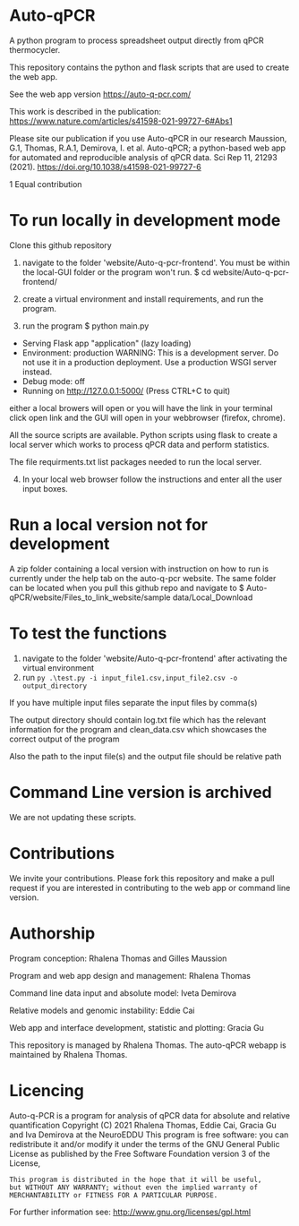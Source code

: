 # Auto-qPCR
A python program to process spreadsheet output directly from qPCR thermocycler.

This repository contains the python and flask scripts that are used to create the web app. 

See the web app version https://auto-q-pcr.com/

This work is described in the publication:
https://www.nature.com/articles/s41598-021-99727-6#Abs1

Please site our publication if you use Auto-qPCR in our research
Maussion, G.1, Thomas, R.A.1, Demirova, I. et al. Auto-qPCR; a python-based web app for automated and reproducible analysis of qPCR data. Sci Rep 11, 21293 (2021). https://doi.org/10.1038/s41598-021-99727-6

1 Equal contribution

# To run locally in development mode
Clone this github repository

1. navigate to the folder 'website/Auto-q-pcr-frontend'. You must be within the local-GUI folder or the program won't run.
$ cd website/Auto-q-pcr-frontend/

2. create a virtual environment and install requirements, and run the program.


3. run the program 
$ python main.py
 * Serving Flask app "application" (lazy loading)
 * Environment: production
   WARNING: This is a development server. Do not use it in a production deployment.
   Use a production WSGI server instead.
 * Debug mode: off
 * Running on http://127.0.0.1:5000/ (Press CTRL+C to quit)


either a local browers will open or you will have the link in your terminal click open link and the GUI will open in your webbrowser (firefox, chrome).

All the source scripts are available. Python scripts using flask to create a local server which works to process qPCR data and perform statistics.

The file requirments.txt list packages needed to run the local server.

4. In your local web browser follow the instructions and enter all the user input boxes. 

# Run a local version not for development
A zip folder containing a local version with instruction on how to run is currently under the help tab on the auto-q-pcr website.
The same folder can be located when you pull this github repo and navigate to
$ Auto-qPCR/website/Files_to_link_website/sample data/Local_Download

# To test the functions

1. navigate to the folder 'website/Auto-q-pcr-frontend' after activating the virtual environment
2. run  `py .\test.py -i input_file1.csv,input_file2.csv -o output_directory`

If you have multiple input files separate the input files by comma(s)

The output directory should contain log.txt file which has the relevant information for the program and clean_data.csv which showcases the correct output of the program

Also the path to the input file(s) and the output file should be relative path


# Command Line version is archived 
We are not updating these scripts.

# Contributions
We invite your contributions.  Please fork this repository and make a pull request if you are interested in contributing to the web app or command line version. 

# Authorship

Program conception: Rhalena Thomas and Gilles Maussion

Program and web app design and management: Rhalena Thomas

Command line data input and absolute model: Iveta Demirova

Relative models and genomic instability: Eddie Cai

Web app and interface development, statistic and plotting: Gracia Gu

This repository is managed by Rhalena Thomas.  The auto-qPCR webapp is maintained by Rhalena Thomas. 

# Licencing

Auto-q-PCR is a program for analysis of qPCR data for absolute and relative quantification
Copyright (C) 2021 Rhalena Thomas, Eddie Cai, Gracia Gu and Iva Demirova at the NeuroEDDU
This program is free software: you can redistribute it and/or modify
    it under the terms of the GNU General Public License as published by
    the Free Software Foundation version 3 of the License,

    This program is distributed in the hope that it will be useful,
    but WITHOUT ANY WARRANTY; without even the implied warranty of
    MERCHANTABILITY or FITNESS FOR A PARTICULAR PURPOSE.  

For further information see: http://www.gnu.org/licenses/gpl.html

